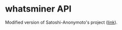 # whatsminer API

Modified version of Satoshi-Anonymoto's project ([link](https://github.com/satoshi-anonymoto/whatsminer-api)).